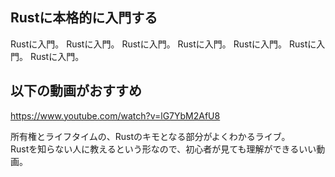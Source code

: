 ## Rustに本格的に入門する  

Rustに入門。 Rustに入門。 Rustに入門。 Rustに入門。 Rustに入門。 Rustに入門。 Rustに入門。  

## 以下の動画がおすすめ  

https://www.youtube.com/watch?v=lG7YbM2AfU8  

所有権とライフタイムの、Rustのキモとなる部分がよくわかるライブ。  
Rustを知らない人に教えるという形なので、初心者が見ても理解ができるいい動画。  